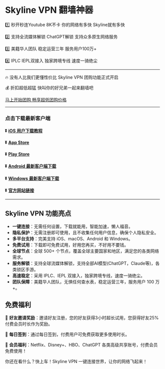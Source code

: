 # Skyline VPN 翻墙神器
1️⃣ 秒开秒连Youtube 8K不卡 你的网络有多快 Skyline就有多快

2️⃣ 支持全流媒体解锁 ChatGPT解锁 支持众多原生网络服务

3️⃣ 美籍华人团队 稳定运营三年 服务用户100万+

4️⃣ IPLC IEPL双接入 独家跨境专线 速度一骑绝尘

---
🔥 没有人比我们更懂性价比 Skyline VPN 团购功能正式开启

💰 折扣超低超猛 快叫你的好兄弟一起来翻墙吧

[马上开始团购 畅享超低团购价格](https://www.skylinevpn.com/group-buying)

---
### 点击下载最新客户端
#### :arrow_double_down: [iOS 用户下载教程](https://www.skylinevpn.com/apple-help)
#### :arrow_double_down: [App Store](https://apps.apple.com/app/apple-store/id6737793719)
#### :arrow_double_down: [Play Store](https://play.google.com/store/apps/details?id=com.cyberverse.skyline)
#### :arrow_double_down: [Android 最新客户端下载](https://client.ychz360.com/android/skyline-latest.apk)
#### :arrow_double_down: [Windows 最新客户端下载](https://client.ychz360.com/windows/skyline-latest.zip)
#### :arrow_double_down: [官方网站链接](https://www.skylinevpn.com)
---

## Skyline VPN 功能亮点

- **一键连接**：无需任何设置，下载就能用，智能加速，懒人福音。
- **隐私保护**：无需注册即可使用，且不收集任何用户信息，确保个人隐私安全。
- **多平台支持**：完美支持 iOS、macOS、Android 和 Windows。
- **免费试用**：下载即可免费试用，好用您再买，不好用不要钱。
- **全球节点**：全球 500+ 个节点，覆盖全球主要国家和地区，满足您的各类网络需求。
- **服务解锁**：支持全球流媒体解锁，支持全部AI模型(ChatGPT，Claude等)，各类锁区手游。
- **高速稳定**：采用 IPLC、IEPL 双接入，独家跨境专线，速度一骑绝尘。
- **团队保障**：美籍华人团队，无惧任何查水表，稳定运营三年，服务用户 100 万+。

## 免费福利

🎁 **好友邀请奖励**：邀请好友注册，您的好友获得3小时超长试用，您获得好友25%付费会员时长作为奖励。

🎁 **每日签到**：通过每日签到，付费用户可免费获取更多使用时长。

🎁 **会员福利**：Netflix、Disney+、HBO、ChatGPT 各类高级共享账号，付费会员免费使用！


你还在看什么？快上车！Skyline VPN 一键连接世界，让你的网络飞起来！
